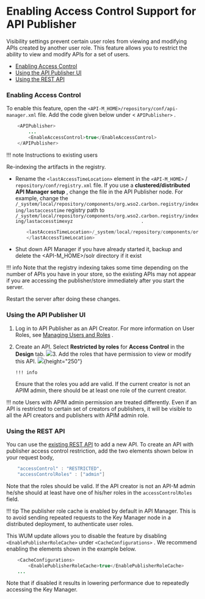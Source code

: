 # Enabling Access Control Support for API Publisher

Visibility settings prevent certain user roles from viewing and modifying APIs created by another user role. This feature allows you to restrict the ability to view and modify APIs for a set of users.

-   [Enabling Access Control](#EnablingAccessControlSupportforAPIPublisher-EnablingAccessControl)
-   [Using the API Publisher UI](#EnablingAccessControlSupportforAPIPublisher-UsingtheAPIPublisherUI)
-   [Using the REST API](#EnablingAccessControlSupportforAPIPublisher-UsingtheRESTAPI)

### Enabling Access Control

To enable this feature, open the `<API-M_HOME>/repository/conf/api-manager.xml` file. Add the code given below under &lt; `APIPublisher>` .

``` java
    <APIPublisher>
        ...
        <EnableAccessControl>true</EnableAccessControl>
    </APIPublisher>
```

!!! note
Instructions to existing users

Re-indexing the artifacts in the registry.

-   Rename the `<lastAccessTimeLocation>` element in the `<API-M_HOME>` / `repository/conf/registry.xml` file. If you use a **clustered/distributed API Manager setup** , change the file in the API Publisher node. For example, change the `/_system/local/repository/components/org.wso2.carbon.registry/indexing/lastaccesstime` registry path to `/_system/local/repository/components/org.wso2.carbon.registry/indexing/lastaccesstimexyz                         .                       `

    ``` java
        <lastAccessTimeLocation>/_system/local/repository/components/org.wso2.carbon.registry/indexing/lastaccesstimexyz
        </lastAccessTimeLocation>
    ```

-   Shut down API Manager if you have already started it, backup and delete the &lt;API-M\_HOME&gt;/solr directory if it exist

!!! info
Note that the registry indexing takes some time depending on the number of APIs you have in your store, so the existing APIs may not appear if you are accessing the publisher/store immediately after you start the server.


Restart the server after doing these changes.

### Using the API Publisher UI

1.  Log in to API Publisher as an API Creator. For more information on User Roles, see [Managing Users and Roles](_Managing_Users_and_Roles_) .
2.  Create an API. Select **Restricted by roles** for **Access Control** in the **Design** tab.
    ![]({{base_path}}/assets/attachments/103333516/103333518.png)3.  Add the roles that have permission to view or modify this API.
    ![]({{base_path}}/assets/attachments/103333516/103333517.png){height="250"}

        !!! info
    Ensure that the roles you add are valid. If the current creator is not an APIM admin, there should be at least one role of the current creator.


!!! note
Users with APIM admin permission are treated differently. Even if an API is restricted to certain set of creators of publishers, it will be visible to all the API creators and publishers with APIM admin role.


### Using the REST API

You can use the [existing REST API](https://docs.wso2.com/display/AM210/apidocs/publisher/#!/operations#APICollection#apisPost) to add a new API. To create an API with publisher access control restriction, add the two elements shown below in your request body,

``` java
    "accessControl" : "RESTRICTED",
    "accessControlRoles" : ["admin"]
```

Note that the roles should be valid. If the API creator is not an API-M admin he/she should at least have one of his/her roles in the `accessControlRoles` field.

!!! tip
The publisher role cache is enabled by default in API Manager. This is to avoid sending repeated requests to the Key Manager node in a distributed deployment, to authenticate user roles.

This WUM update allows you to disable the feature by disabling `<EnablePublisherRoleCache>` under `<CacheConfigurations>` . We recommend enabling the elements shown in the example below.

``` java
    <CacheConfigurations>
        <EnablePublisherRoleCache>true</EnablePublisherRoleCache>
    ...
```

Note that if disabled it results in lowering performance due to repeatedly accessing the Key Manager.


